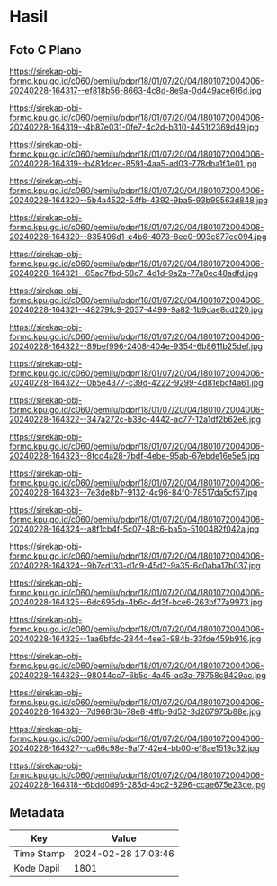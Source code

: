 # Hasil

## Foto C Plano

https://sirekap-obj-formc.kpu.go.id/c060/pemilu/pdpr/18/01/07/20/04/1801072004006-20240228-164317--ef818b56-8663-4c8d-8e9a-0d449ace6f6d.jpg

https://sirekap-obj-formc.kpu.go.id/c060/pemilu/pdpr/18/01/07/20/04/1801072004006-20240228-164319--4b87e031-0fe7-4c2d-b310-4451f2369d49.jpg

https://sirekap-obj-formc.kpu.go.id/c060/pemilu/pdpr/18/01/07/20/04/1801072004006-20240228-164319--b481ddec-8591-4aa5-ad03-778dba1f3e01.jpg

https://sirekap-obj-formc.kpu.go.id/c060/pemilu/pdpr/18/01/07/20/04/1801072004006-20240228-164320--5b4a4522-54fb-4392-9ba5-93b99563d848.jpg

https://sirekap-obj-formc.kpu.go.id/c060/pemilu/pdpr/18/01/07/20/04/1801072004006-20240228-164320--835496d1-e4b6-4973-8ee0-993c877ee094.jpg

https://sirekap-obj-formc.kpu.go.id/c060/pemilu/pdpr/18/01/07/20/04/1801072004006-20240228-164321--65ad7fbd-58c7-4d1d-9a2a-77a0ec48adfd.jpg

https://sirekap-obj-formc.kpu.go.id/c060/pemilu/pdpr/18/01/07/20/04/1801072004006-20240228-164321--48279fc9-2637-4499-9a82-1b9dae8cd220.jpg

https://sirekap-obj-formc.kpu.go.id/c060/pemilu/pdpr/18/01/07/20/04/1801072004006-20240228-164322--89bef996-2408-404e-9354-6b8611b25def.jpg

https://sirekap-obj-formc.kpu.go.id/c060/pemilu/pdpr/18/01/07/20/04/1801072004006-20240228-164322--0b5e4377-c39d-4222-9299-4d81ebcf4a61.jpg

https://sirekap-obj-formc.kpu.go.id/c060/pemilu/pdpr/18/01/07/20/04/1801072004006-20240228-164322--347a272c-b38c-4442-ac77-12a1df2b62e6.jpg

https://sirekap-obj-formc.kpu.go.id/c060/pemilu/pdpr/18/01/07/20/04/1801072004006-20240228-164323--8fcd4a28-7bdf-4ebe-95ab-67ebde16e5e5.jpg

https://sirekap-obj-formc.kpu.go.id/c060/pemilu/pdpr/18/01/07/20/04/1801072004006-20240228-164323--7e3de8b7-9132-4c96-84f0-78517da5cf57.jpg

https://sirekap-obj-formc.kpu.go.id/c060/pemilu/pdpr/18/01/07/20/04/1801072004006-20240228-164324--a8f1cb4f-5c07-48c6-ba5b-5100482f042a.jpg

https://sirekap-obj-formc.kpu.go.id/c060/pemilu/pdpr/18/01/07/20/04/1801072004006-20240228-164324--9b7cd133-d1c9-45d2-9a35-6c0aba17b037.jpg

https://sirekap-obj-formc.kpu.go.id/c060/pemilu/pdpr/18/01/07/20/04/1801072004006-20240228-164325--6dc695da-4b6c-4d3f-bce6-263bf77a9973.jpg

https://sirekap-obj-formc.kpu.go.id/c060/pemilu/pdpr/18/01/07/20/04/1801072004006-20240228-164325--1aa6bfdc-2844-4ee3-984b-33fde459b916.jpg

https://sirekap-obj-formc.kpu.go.id/c060/pemilu/pdpr/18/01/07/20/04/1801072004006-20240228-164326--98044cc7-6b5c-4a45-ac3a-78758c8429ac.jpg

https://sirekap-obj-formc.kpu.go.id/c060/pemilu/pdpr/18/01/07/20/04/1801072004006-20240228-164326--7d968f3b-78e8-4ffb-9d52-3d267975b88e.jpg

https://sirekap-obj-formc.kpu.go.id/c060/pemilu/pdpr/18/01/07/20/04/1801072004006-20240228-164327--ca66c98e-9af7-42e4-bb00-e18ae1519c32.jpg

https://sirekap-obj-formc.kpu.go.id/c060/pemilu/pdpr/18/01/07/20/04/1801072004006-20240228-164318--6bdd0d95-285d-4bc2-8296-ccae675e23de.jpg


## Metadata

| Key        | Value               |
| ---------- | ------------------- |
| Time Stamp | 2024-02-28 17:03:46 |
| Kode Dapil | 1801                |



